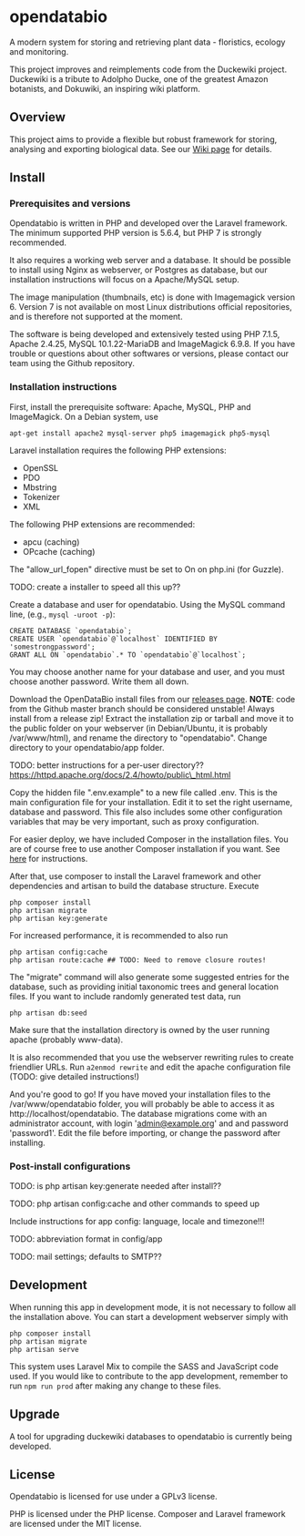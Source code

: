 # opendatabio
A modern system for storing and retrieving plant data - floristics, ecology and monitoring.

This project improves and reimplements code from the Duckewiki project. Duckewiki is a tribute to Adolpho Ducke,
one of the greatest Amazon botanists, and Dokuwiki, an inspiring wiki platform.

## Overview
This project aims to provide a flexible but robust framework for storing, analysing and exporting biological data.
See our [Wiki page](../../wiki) for details.

## Install
### Prerequisites and versions
Opendatabio is written in PHP and developed over the Laravel framework. 
The minimum supported PHP version is 5.6.4, but PHP 7 is 
strongly recommended. 

It also requires a working web server and a database. It should be possible to install using Nginx 
as webserver, or Postgres as database, but our installation instructions will focus on a Apache/MySQL
setup.

The image manipulation (thumbnails, etc) is done with Imagemagick version 6. Version 7 is not available on 
most Linux distributions official repositories, and is therefore not supported at the moment.

The software is being developed and extensively tested using PHP 7.1.5, Apache 2.4.25, 
MySQL 10.1.22-MariaDB and ImageMagick 6.9.8. If you have trouble or questions about other softwares or versions, please
contact our team using the Github repository.

### Installation instructions
First, install the prerequisite software: Apache, MySQL, PHP and ImageMagick.
On a Debian system, use

```
apt-get install apache2 mysql-server php5 imagemagick php5-mysql
```

Laravel installation requires the following PHP extensions:
- OpenSSL
- PDO
- Mbstring
- Tokenizer
- XML

The following PHP extensions are recommended:
- apcu (caching)
- OPcache (caching)

The "allow\_url\_fopen" directive must be set to On on php.ini (for Guzzle).

TODO: create a installer to speed all this up??

Create a database and user for opendatabio. Using the MySQL command line, (e.g., `mysql -uroot -p`):

```
CREATE DATABASE `opendatabio`;
CREATE USER `opendatabio`@`localhost` IDENTIFIED BY 'somestrongpassword';
GRANT ALL ON `opendatabio`.* TO `opendatabio`@`localhost`;
```

You may choose another name for your database and user, and you must choose another password. Write them all down.

Download the OpenDataBio install files from our [releases page](../../releases).
**NOTE**: code from the Github master branch should be considered unstable! Always install from a release zip!
Extract the installation zip or tarball and move it to the public folder on your webserver (in Debian/Ubuntu,
it is probably /var/www/html), and rename the directory to "opendatabio". Change directory to your opendatabio/app folder.

TODO: better instructions for a per-user directory??
https://httpd.apache.org/docs/2.4/howto/public\_html.html

Copy the hidden file ".env.example" to a new file called .env. This is the 
main configuration file for your installation. Edit it to set the right username, database and
password. This file also includes some other configuration variables that may be very important,
such as proxy configuration.

For easier deploy, we have included Composer in the installation files. You are of course free to use another
Composer installation if you want. See [here](https://getcomposer.org/download/) for instructions. 

After that, use
composer to install the Laravel framework and other dependencies and artisan to build the database structure.
Execute 

```
php composer install
php artisan migrate
php artisan key:generate
```

For increased performance, it is recommended to also run
```
php artisan config:cache
php artisan route:cache ## TODO: Need to remove closure routes!
```

The "migrate" command will also generate some suggested entries for the database, such as providing
initial taxonomic trees and general location files. If you want to include randomly generated test data, run

```
php artisan db:seed
```

Make sure that the installation directory is owned by the user running apache (probably www-data).

It is also recommended that you use the webserver rewriting rules to create friendlier URLs.
Run `a2enmod rewrite` and edit the apache configuration file (TODO: give detailed instructions!)

And you're good to go! If you have moved your installation files to the /var/www/opendatabio folder, you will probably
be able to access it as http://localhost/opendatabio. The database migrations come with an administrator account, with
login 'admin@example.org' and and password 'password1'. Edit the file before importing, or change the password after 
installing.

### Post-install configurations
TODO: is php artisan key:generate needed after install??

TODO: php artisan config:cache and other commands to speed up

Include instructions for app config: language, locale and timezone!!! 

TODO: abbreviation format in config/app

TODO: mail settings; defaults to SMTP??

## Development

When running this app in development mode, it is not necessary to follow all the installation above. You can start a 
development webserver simply with 

```
php composer install
php artisan migrate
php artisan serve
```

This system uses Laravel Mix to compile the SASS and JavaScript code used. 
If you would like to contribute to the app development,
remember to run `npm run prod` after making any change to these files.

## Upgrade
A tool for upgrading duckewiki databases to opendatabio is currently being developed.

## License
Opendatabio is licensed for use under a GPLv3 license. 

PHP is licensed under the PHP license. Composer and Laravel framework are licensed under the MIT license.

